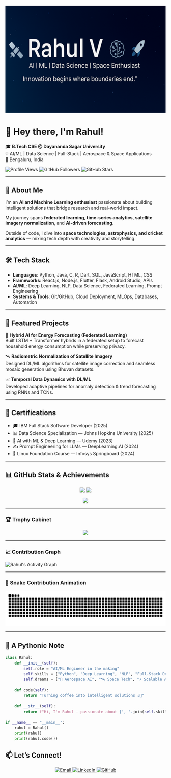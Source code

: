 <p align="center">
  <img src="https://raw.githubusercontent.com/rahulvijay007/rahulvijay007/main/assets/banner.png" alt="Rahul's Banner"/>
</p>

# 👋 Hey there, I'm Rahul!

🎓 **B.Tech CSE @ Dayananda Sagar University**  
💡 AI/ML | Data Science | Full-Stack | Aerospace & Space Applications  
📍 Bengaluru, India  

![Profile Views](https://komarev.com/ghpvc/?username=rahulvijay007&color=blue&style=flat-square&label=PROFILE+VIEWS)
![GitHub Followers](https://img.shields.io/github/followers/rahulvijay007?label=Followers&style=flat-square)
![GitHub Stars](https://img.shields.io/github/stars/rahulvijay007?label=Stars&style=flat-square)

---

## 🚀 About Me
I’m an **AI and Machine Learning enthusiast** passionate about building intelligent solutions that bridge research and real-world impact.  

My journey spans **federated learning**, **time-series analytics**, **satellite imagery normalization**, and **AI-driven forecasting**.  

Outside of code, I dive into **space technologies, astrophysics, and cricket analytics** — mixing tech depth with creativity and storytelling.  

---

## 🛠️ Tech Stack
- **Languages**: Python, Java, C, R, Dart, SQL, JavaScript, HTML, CSS  
- **Frameworks**: React.js, Node.js, Flutter, Flask, Android Studio, APIs  
- **AI/ML**: Deep Learning, NLP, Data Science, Federated Learning, Prompt Engineering  
- **Systems & Tools**: Git/GitHub, Cloud Deployment, MLOps, Databases, Automation  

---

## 🔬 Featured Projects
🌟 **Hybrid AI for Energy Forecasting (Federated Learning)**  
Built LSTM + Transformer hybrids in a federated setup to forecast household energy consumption while preserving privacy.  

🛰️ **Radiometric Normalization of Satellite Imagery**  
Designed DL/ML algorithms for satellite image correction and seamless mosaic generation using Bhuvan datasets.  

📈 **Temporal Data Dynamics with DL/ML**  
Developed adaptive pipelines for anomaly detection & trend forecasting using RNNs and TCNs.  

---

## 📜 Certifications
- 🎓 IBM Full Stack Software Developer (2025)  
- 📊 Data Science Specialization — Johns Hopkins University (2025)  
- 🤖 AI with ML & Deep Learning — Udemy (2023)  
- ✍️ Prompt Engineering for LLMs — DeepLearning.AI (2024)  
- 🐧 Linux Foundation Course — Infosys Springboard (2024)  

---

## 📊 GitHub Stats & Achievements
<p align="center">
  <img src="https://github-readme-stats.vercel.app/api?username=rahulvijay007&show_icons=true&theme=tokyonight" height="180px"/>
  <img src="https://github-readme-streak-stats.herokuapp.com/?user=rahulvijay007&theme=tokyonight" height="180px"/>
</p>

<p align="center">
  <img src="https://github-readme-stats.vercel.app/api/top-langs/?username=rahulvijay007&layout=compact&theme=tokyonight" height="160px"/>
</p>

---

### 🏆 Trophy Cabinet
<p align="center">
  <img src="https://github-profile-trophy.vercel.app/?username=rahulvijay007&theme=tokyonight&no-frame=true&margin-w=15"/>
</p>

---

### 📈 Contribution Graph
![Rahul's Activity Graph](https://github-readme-activity-graph.vercel.app/graph?username=rahulvijay007&theme=tokyo-night)

---

### 🐍 Snake Contribution Animation
![snake gif](https://github.com/rahulvijay007/rahulvijay007/blob/output/snake.svg)

---

## 🐍 A Pythonic Note
```python
class Rahul:
    def __init__(self):
        self.role = "AI/ML Engineer in the making"
        self.skills = ["Python", "Deep Learning", "NLP", "Full-Stack Dev", "Cricket Analysis"]
        self.dreams = ["🚀 Aerospace AI", "🛰️ Space Tech", "⚡ Scalable AI Systems"]

    def code(self):
        return "Turning coffee into intelligent solutions ☕🤖"

    def __str__(self):
        return f"Hi, I'm Rahul – passionate about {', '.join(self.skills[:3])}... and occasionally debugging life."

if __name__ == "__main__":
    rahul = Rahul()
    print(rahul)
    print(rahul.code())
```
## 📫 Let’s Connect!

<p align="center">
  <a href="mailto:rahul160503@gmail.com">
    <img src="https://img.shields.io/badge/Email-D14836?style=for-the-badge&logo=gmail&logoColor=white" alt="Email"/>
  </a>
  <a href="https://linkedin.com/in/rahul-v">
    <img src="https://img.shields.io/badge/LinkedIn-0077B5?style=for-the-badge&logo=linkedin&logoColor=white" alt="LinkedIn"/>
  </a>
  <a href="https://github.com/rahulvijay007">
    <img src="https://img.shields.io/badge/GitHub-181717?style=for-the-badge&logo=github&logoColor=white" alt="GitHub"/>
  </a>
</p>

